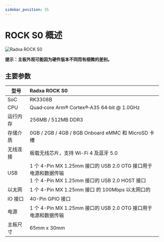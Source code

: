 ```yaml
---
sidebar_position: 55
---
```


# ROCK S0 概述

![Radxa ROCK S0](/img/rockpi/s0/mark_rock_pi_s0.webp)

**提示：主板外观可能因为硬件版本不同而有细微的差别。**

## 主要参数

| 型号     | Radxa ROCK S0                                                                                                     |
| -------- | :---------------------------------------------------------------------------------------------------------------- |
| SoC      | RK3308B                                                                                                           |
| CPU      | Quad‑core Arm® Cortex®‑A35 64‑bit @ 1.0GHz                                                                      |
| 运行内存 | 256MB / 512MB DDR3                                                                                                |
| 存储介质 | 0GB / 2GB / 4GB / 8GB Onboard eMMC 和 MicroSD 卡槽                                                                |
| 无线连接 | 板载无线芯片，支持 Wi-Fi 4 及蓝牙 5.0                                                                             |
| USB      | 1 个 4-Pin MX 1.25mm 接口的 USB 2.0 OTG 接口用于电源和数据传输 <br/>1 个 4-Pin MX 1.25mm 接口的 USB 2.0 HOST 接口 |
| 以太网   | 1 个 4-Pin MX 1.25mm 接口 的 100Mbps 以太网口的                                                                   |
| IO 接口  | 40-Pin GPIO 接口                                                                                                  |
| 电源     | 1 个 4-Pin MX 1.25mm 接口的 USB 2.0 OTG 接口用于电源和数据传输                                                    |
| 主板尺寸 | 65mm x 30mm                                                                                                       |
